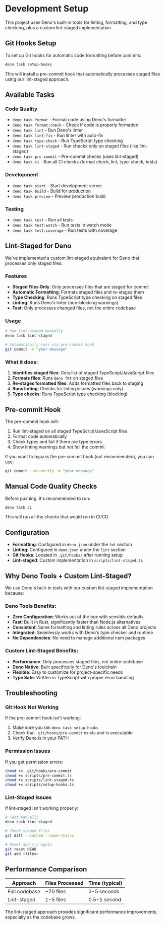 # Development Setup

This project uses Deno's built-in tools for linting, formatting, and type checking, plus a custom lint-staged implementation.

## Git Hooks Setup

To set up Git hooks for automatic code formatting before commits:

```bash
deno task setup-hooks
```

This will install a pre-commit hook that automatically processes staged files using our lint-staged approach.

## Available Tasks

### Code Quality
- `deno task format` - Format code using Deno's formatter
- `deno task format:check` - Check if code is properly formatted
- `deno task lint` - Run Deno's linter
- `deno task lint:fix` - Run linter with auto-fix
- `deno task type-check` - Run TypeScript type checking
- `deno task lint-staged` - Run checks only on staged files (like lint-staged)
- `deno task pre-commit` - Pre-commit checks (uses lint-staged)
- `deno task ci` - Run all CI checks (format check, lint, type-check, tests)

### Development
- `deno task start` - Start development server
- `deno task build` - Build for production
- `deno task preview` - Preview production build

### Testing
- `deno task test` - Run all tests
- `deno task test:watch` - Run tests in watch mode
- `deno task test:coverage` - Run tests with coverage

## Lint-Staged for Deno

We've implemented a custom lint-staged equivalent for Deno that processes only staged files:

### Features
- **Staged Files Only**: Only processes files that are staged for commit
- **Automatic Formatting**: Formats staged files and re-stages them
- **Type Checking**: Runs TypeScript type checking on staged files
- **Linting**: Runs Deno's linter (non-blocking warnings)
- **Fast**: Only processes changed files, not the entire codebase

### Usage

```bash
# Run lint-staged manually
deno task lint-staged

# Automatically runs via pre-commit hook
git commit -m "your message"
```

### What it does:
1. **Identifies staged files**: Gets list of staged TypeScript/JavaScript files
2. **Formats files**: Runs `deno fmt` on staged files
3. **Re-stages formatted files**: Adds formatted files back to staging
4. **Runs linting**: Checks for linting issues (warnings only)
5. **Type checks**: Runs TypeScript type checking (blocking)

## Pre-commit Hook

The pre-commit hook will:
1. Run lint-staged on all staged TypeScript/JavaScript files
2. Format code automatically
3. Check types and fail if there are type errors
4. Show linting warnings but not fail the commit

If you want to bypass the pre-commit hook (not recommended), you can use:
```bash
git commit --no-verify -m "your message"
```

## Manual Code Quality Checks

Before pushing, it's recommended to run:
```bash
deno task ci
```

This will run all the checks that would run in CI/CD.

## Configuration

- **Formatting**: Configured in `deno.json` under the `fmt` section
- **Linting**: Configured in `deno.json` under the `lint` section
- **Git Hooks**: Located in `.git/hooks/` after running setup
- **Lint-staged**: Custom implementation in `scripts/lint-staged.ts`

## Why Deno Tools + Custom Lint-Staged?

We use Deno's built-in tools with our custom lint-staged implementation because:

### Deno Tools Benefits:
- **Zero Configuration**: Works out of the box with sensible defaults
- **Fast**: Built in Rust, significantly faster than Node.js alternatives
- **Consistent**: Same formatting and linting rules across all Deno projects
- **Integrated**: Seamlessly works with Deno's type checker and runtime
- **No Dependencies**: No need to manage additional npm packages

### Custom Lint-Staged Benefits:
- **Performance**: Only processes staged files, not entire codebase
- **Deno Native**: Built specifically for Deno's toolchain
- **Flexible**: Easy to customize for project-specific needs
- **Type Safe**: Written in TypeScript with proper error handling

## Troubleshooting

### Git Hook Not Working
If the pre-commit hook isn't working:
1. Make sure you ran `deno task setup-hooks`
2. Check that `.git/hooks/pre-commit` exists and is executable
3. Verify Deno is in your PATH

### Permission Issues
If you get permission errors:
```bash
chmod +x .git/hooks/pre-commit
chmod +x scripts/pre-commit.ts
chmod +x scripts/lint-staged.ts
chmod +x scripts/setup-hooks.ts
```

### Lint-Staged Issues
If lint-staged isn't working properly:
```bash
# Test manually
deno task lint-staged

# Check staged files
git diff --cached --name-status

# Reset and try again
git reset HEAD
git add <files>
```

## Performance Comparison

| Approach | Files Processed | Time (typical) |
|----------|----------------|----------------|
| Full codebase | ~70 files | 3-5 seconds |
| Lint-staged | 1-5 files | 0.5-1 second |

The lint-staged approach provides significant performance improvements, especially as the codebase grows.